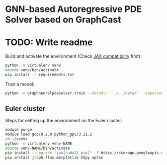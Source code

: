 # GNN-based Autoregressive PDE Solver based on GraphCast

# TODO: Write readme

Build and activate the environment (Check [JAX compatibility](https://jax.readthedocs.io/en/latest/installation.html) first):
```bash
python -m virtualenv venv
source venv/bin/activate
pip install -r requirements.txt
```

Train a model:
```bash
python -m graphneuralpdesolver.train --datadir '../../data/' --experiment E1 --resolution 128
```

## Euler cluster
Steps for setting up the environment on the Euler cluster:
```bash
module purge
module load gcc/8.2.0 python_gpu/3.11.2
cd ~/venvs
python -m virtualenv venv-NAME
source venv-NAME/bin/activate
pip install --upgrade "jax[cuda11_pip]" -f https://storage.googleapis.com/jax-releases/jax_cuda_releases.html
pip install jraph flax matplotlib h5py optax
```
